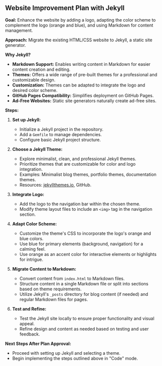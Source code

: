 ## Website Improvement Plan with Jekyll

**Goal:** Enhance the website by adding a logo, adapting the color scheme to complement the logo (orange and blue), and using Markdown for content management.

**Approach:** Migrate the existing HTML/CSS website to Jekyll, a static site generator.

**Why Jekyll?**

*   **Markdown Support:** Enables writing content in Markdown for easier content creation and editing.
*   **Themes:** Offers a wide range of pre-built themes for a professional and customizable design.
*   **Customization:** Themes can be adapted to integrate the logo and desired color scheme.
*   **GitHub Pages Compatibility:** Simplifies deployment on GitHub Pages.
*   **Ad-Free Websites:** Static site generators naturally create ad-free sites.

**Steps:**

1.  **Set up Jekyll:**
    *   Initialize a Jekyll project in the repository.
    *   Add a `Gemfile` to manage dependencies.
    *   Configure basic Jekyll project structure.

2.  **Choose a Jekyll Theme:**
    *   Explore minimalist, clean, and professional Jekyll themes.
    *   Prioritize themes that are customizable for color and logo integration.
    *   Examples: Minimalist blog themes, portfolio themes, documentation themes.
    *   Resources: [jekyllthemes.io](https://jekyllthemes.io/), GitHub.

3.  **Integrate Logo:**
    *   Add the logo to the navigation bar within the chosen theme.
    *   Modify theme layout files to include an `<img>` tag in the navigation section.

4.  **Adapt Color Scheme:**
    *   Customize the theme's CSS to incorporate the logo's orange and blue colors.
    *   Use blue for primary elements (background, navigation) for a calming feel.
    *   Use orange as an accent color for interactive elements or highlights for intrigue.

5.  **Migrate Content to Markdown:**
    *   Convert content from `index.html` to Markdown files.
    *   Structure content in a single Markdown file or split into sections based on theme requirements.
    *   Utilize Jekyll's `_posts` directory for blog content (if needed) and regular Markdown files for pages.

6.  **Test and Refine:**
    *   Test the Jekyll site locally to ensure proper functionality and visual appeal.
    *   Refine design and content as needed based on testing and user feedback.

**Next Steps After Plan Approval:**

*   Proceed with setting up Jekyll and selecting a theme.
*   Begin implementing the steps outlined above in "Code" mode.